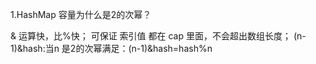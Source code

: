 1.HashMap 容量为什么是2的次幂？

& 运算快，比%快；
可保证 索引值 都在 cap 里面，不会超出数组长度；
(n-1)&hash:当n 是2的次幂满足：(n-1)&hash=hash%n